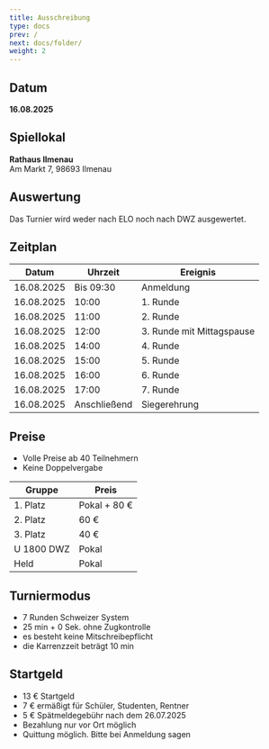 ```yaml
---
title: Ausschreibung   
type: docs
prev: /
next: docs/folder/
weight: 2
---
```



## Datum
**16.08.2025**

## Spiellokal
**Rathaus Ilmenau**  
Am Markt 7, 98693 Ilmenau

## Auswertung
Das Turnier wird weder nach ELO noch nach DWZ ausgewertet.

## Zeitplan

| Datum      | Uhrzeit     | Ereignis                   |
|------------|-------------|----------------------------|
| 16.08.2025 | Bis 09:30   | Anmeldung                  |
| 16.08.2025 | 10:00       | 1. Runde                   |
| 16.08.2025 | 11:00       | 2. Runde                   |
| 16.08.2025 | 12:00       | 3. Runde mit Mittagspause  |
| 16.08.2025 | 14:00       | 4. Runde                   |
| 16.08.2025 | 15:00       | 5. Runde                   |
| 16.08.2025 | 16:00       | 6. Runde                   |
| 16.08.2025 | 17:00       | 7. Runde                   |
| 16.08.2025 | Anschließend| Siegerehrung               |

## Preise

- Volle Preise ab 40 Teilnehmern
- Keine Doppelvergabe

| Gruppe      | Preis      |
|-------------|------------|
| 1. Platz    | Pokal + 80 € |
| 2. Platz    | 60 €       |
| 3. Platz    | 40 €       |
| U 1800 DWZ  | Pokal      |
| Held        | Pokal      |

## Turniermodus

- 7 Runden Schweizer System
- 25 min + 0 Sek. ohne Zugkontrolle
- es besteht keine Mitschreibepflicht 
- die Karrenzzeit beträgt 10 min

## Startgeld

- 13 € Startgeld
- 7 € ermäßigt für Schüler, Studenten, Rentner
- 5 € Spätmeldegebühr nach dem 26.07.2025
- Bezahlung nur vor Ort möglich
- Quittung möglich. Bitte bei Anmeldung sagen

